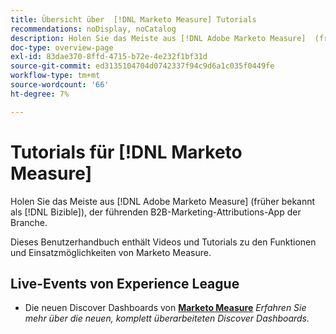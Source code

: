 ```yaml
---
title: Übersicht über  [!DNL Marketo Measure] Tutorials
recommendations: noDisplay, noCatalog
description: Holen Sie das Meiste aus [!DNL Adobe Marketo Measure]  (früher bekannt als [!DNL Bizible]), der führenden B2B-Marketing-Attributions-App der Branche.
doc-type: overview-page
exl-id: 83dae370-8ffd-4715-b72e-4e232f1bf31d
source-git-commit: ed3135104704d0742337f94c9d6a1c035f0449fe
workflow-type: tm+mt
source-wordcount: '66'
ht-degree: 7%

---
```


# Tutorials für [!DNL Marketo Measure]

Holen Sie das Meiste aus [!DNL Adobe Marketo Measure] (früher bekannt als [!DNL Bizible]), der führenden B2B-Marketing-Attributions-App der Branche.

Dieses Benutzerhandbuch enthält Videos und Tutorials zu den Funktionen und Einsatzmöglichkeiten von Marketo Measure.

<div id="recs-overview-body-1"></div>
<div id="recs-overview-body-2"></div>
<div id="recs-overview-body-3"></div>
<div id="recs-overview-body-4"></div>
<div id="recs-overview-body-5"></div>
<div id="recs-overview-body-6"></div>

## Live-Events von Experience League

* Die neuen Discover Dashboards von **[Marketo Measure](https://experienceleague.adobe.com/en/docs/events/experience-league-live-recordings/episodes/exl-live-episode-04-18-24)**
  *Erfahren Sie mehr über die neuen, komplett überarbeiteten Discover Dashboards.*
